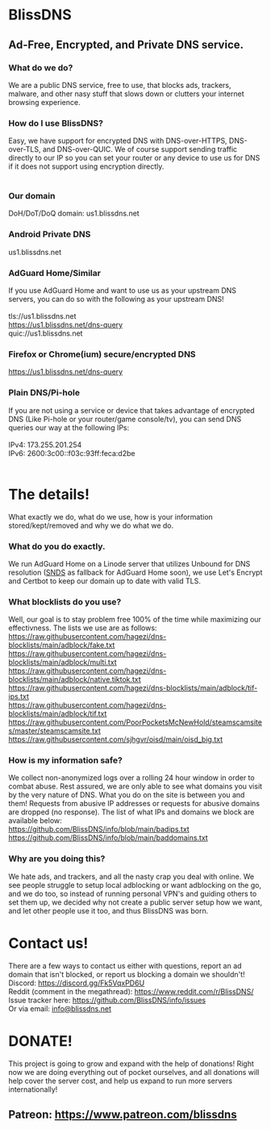# BlissDNS <br>
## Ad-Free, Encrypted, and Private DNS service. <br>
### What do we do? <br>
We are a public DNS service, free to use, that blocks ads, trackers, malware, and other nasy stuff that slows down or clutters your internet browsing experience. <br>
### How do I use BlissDNS? <br>
Easy, we have support for encrypted DNS with DNS-over-HTTPS, DNS-over-TLS, and DNS-over-QUIC. We of course support sending traffic directly to our IP so you can set your router or any device to use us for DNS if it does not support using encryption directly. <br><br>
### Our domain
DoH/DoT/DoQ domain: us1.blissdns.net <br>
### Android Private DNS
us1.blissdns.net
### AdGuard Home/Similar
If you use AdGuard Home and want to use us as your upstream DNS servers, you can do so with the following as your upstream DNS! <br><br>
tls://us1.blissdns.net <br>
https://us1.blissdns.net/dns-query <br>
quic://us1.blissdns.net <br>
### Firefox or Chrome(ium) secure/encrypted DNS
https://us1.blissdns.net/dns-query
### Plain DNS/Pi-hole
If you are not using a service or device that takes advantage of encrypted DNS (Like Pi-hole or your router/game console/tv), you can send DNS queries our way at the following IPs: <br><br>
IPv4: 173.255.201.254 <br>
IPv6: 2600:3c00::f03c:93ff:feca:d2be <br>
<br>
# The details!
What exactly we do, what do we use, how is your information stored/kept/removed and why we do what we do.
### What do you do exactly.
We run AdGuard Home on a Linode server that utilizes Unbound for DNS resolution ([SNDS](https://github.com/semihalev/sdns) as fallback for AdGuard Home soon), we use Let's Encrypt and Certbot to keep our domain up to date with valid TLS. <br>
### What blocklists do you use?
Well, our goal is to stay problem free 100% of the time while maximizing our effectivness. The lists we use are as follows: <br>
https://raw.githubusercontent.com/hagezi/dns-blocklists/main/adblock/fake.txt <br>
https://raw.githubusercontent.com/hagezi/dns-blocklists/main/adblock/multi.txt <br>
https://raw.githubusercontent.com/hagezi/dns-blocklists/main/adblock/native.tiktok.txt <br>
https://raw.githubusercontent.com/hagezi/dns-blocklists/main/adblock/tif-ips.txt <br>
https://raw.githubusercontent.com/hagezi/dns-blocklists/main/adblock/tif.txt <br>
https://raw.githubusercontent.com/PoorPocketsMcNewHold/steamscamsites/master/steamscamsite.txt <br>
https://raw.githubusercontent.com/sjhgvr/oisd/main/oisd_big.txt <br>
### How is my information safe?
We collect non-anonymized logs over a rolling 24 hour window in order to combat abuse. Rest assured, we are only able to see what domains you visit by the very nature of DNS. What you do on the site is between you and them! Requests from abusive IP addresses or requests for abusive domains are dropped (no response). The list of what IPs and domains we block are available below: <br>
https://github.com/BlissDNS/info/blob/main/badips.txt <br>
https://github.com/BlissDNS/info/blob/main/baddomains.txt
### Why are you doing this?
We hate ads, and trackers, and all the nasty crap you deal with online. We see people struggle to setup local adblocking or want adblocking on the go, and we do too, so instead of running personal VPN's and guiding others to set them up, we decided why not create a public server setup how we want, and let other people use it too, and thus BlissDNS was born.
# Contact us!
There are a few ways to contact us either with questions, report an ad domain that isn't blocked, or report us blocking a domain we shouldn't! <br>
Discord: https://discord.gg/Fk5VqxPD6U <br>
Reddit (comment in the megathread): https://www.reddit.com/r/BlissDNS/ <br>
Issue tracker here: https://github.com/BlissDNS/info/issues <br>
Or via email: info@blissdns.net
# DONATE!
This project is going to grow and expand with the help of donations! Right now we are doing everything out of pocket ourselves, and all donations will help cover the server cost, and help us expand to run more servers internationally!
## Patreon: https://www.patreon.com/blissdns
